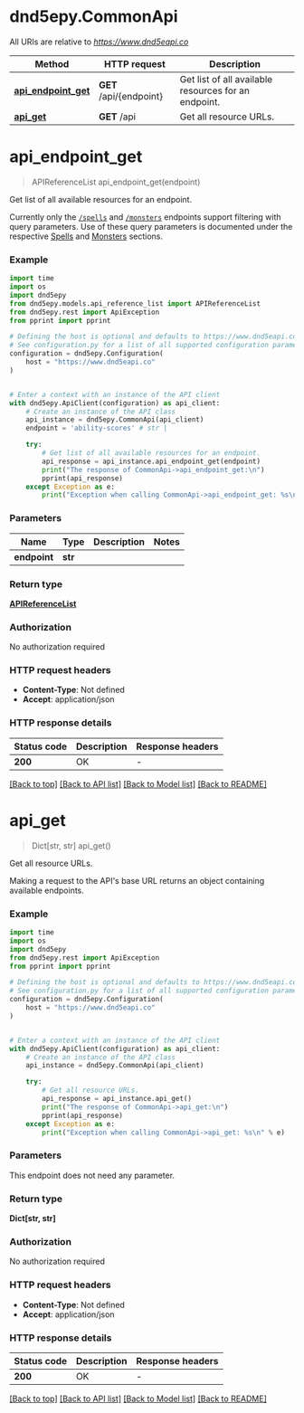 # dnd5epy.CommonApi

All URIs are relative to *https://www.dnd5eapi.co*

Method | HTTP request | Description
------------- | ------------- | -------------
[**api_endpoint_get**](CommonApi.md#api_endpoint_get) | **GET** /api/{endpoint} | Get list of all available resources for an endpoint.
[**api_get**](CommonApi.md#api_get) | **GET** /api | Get all resource URLs.


# **api_endpoint_get**
> APIReferenceList api_endpoint_get(endpoint)

Get list of all available resources for an endpoint.

Currently only the [`/spells`](#get-/api/spells) and [`/monsters`](#get-/api/monsters) endpoints support filtering with query parameters. Use of these query parameters is documented under the respective [Spells](#tag--Spells) and [Monsters](#tag--Monsters) sections. 

### Example

```python
import time
import os
import dnd5epy
from dnd5epy.models.api_reference_list import APIReferenceList
from dnd5epy.rest import ApiException
from pprint import pprint

# Defining the host is optional and defaults to https://www.dnd5eapi.co
# See configuration.py for a list of all supported configuration parameters.
configuration = dnd5epy.Configuration(
    host = "https://www.dnd5eapi.co"
)


# Enter a context with an instance of the API client
with dnd5epy.ApiClient(configuration) as api_client:
    # Create an instance of the API class
    api_instance = dnd5epy.CommonApi(api_client)
    endpoint = 'ability-scores' # str | 

    try:
        # Get list of all available resources for an endpoint.
        api_response = api_instance.api_endpoint_get(endpoint)
        print("The response of CommonApi->api_endpoint_get:\n")
        pprint(api_response)
    except Exception as e:
        print("Exception when calling CommonApi->api_endpoint_get: %s\n" % e)
```


### Parameters

Name | Type | Description  | Notes
------------- | ------------- | ------------- | -------------
 **endpoint** | **str**|  | 

### Return type

[**APIReferenceList**](APIReferenceList.md)

### Authorization

No authorization required

### HTTP request headers

 - **Content-Type**: Not defined
 - **Accept**: application/json

### HTTP response details
| Status code | Description | Response headers |
|-------------|-------------|------------------|
**200** | OK |  -  |

[[Back to top]](#) [[Back to API list]](../README.md#documentation-for-api-endpoints) [[Back to Model list]](../README.md#documentation-for-models) [[Back to README]](../README.md)

# **api_get**
> Dict[str, str] api_get()

Get all resource URLs.

Making a request to the API's base URL returns an object containing available endpoints.

### Example

```python
import time
import os
import dnd5epy
from dnd5epy.rest import ApiException
from pprint import pprint

# Defining the host is optional and defaults to https://www.dnd5eapi.co
# See configuration.py for a list of all supported configuration parameters.
configuration = dnd5epy.Configuration(
    host = "https://www.dnd5eapi.co"
)


# Enter a context with an instance of the API client
with dnd5epy.ApiClient(configuration) as api_client:
    # Create an instance of the API class
    api_instance = dnd5epy.CommonApi(api_client)

    try:
        # Get all resource URLs.
        api_response = api_instance.api_get()
        print("The response of CommonApi->api_get:\n")
        pprint(api_response)
    except Exception as e:
        print("Exception when calling CommonApi->api_get: %s\n" % e)
```


### Parameters
This endpoint does not need any parameter.

### Return type

**Dict[str, str]**

### Authorization

No authorization required

### HTTP request headers

 - **Content-Type**: Not defined
 - **Accept**: application/json

### HTTP response details
| Status code | Description | Response headers |
|-------------|-------------|------------------|
**200** | OK |  -  |

[[Back to top]](#) [[Back to API list]](../README.md#documentation-for-api-endpoints) [[Back to Model list]](../README.md#documentation-for-models) [[Back to README]](../README.md)

